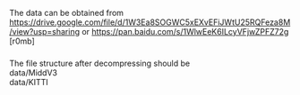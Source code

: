 The data can be obtained from  
https://drive.google.com/file/d/1W3Ea8SOGWC5xEXvEFiJWtU25RQFeza8M/view?usp=sharing
or
https://pan.baidu.com/s/1WlwEeK6ILcyVFjwZPFZ72g  [r0mb]
###
The file structure after decompressing should be    
data/MiddV3  
data/KITTI

